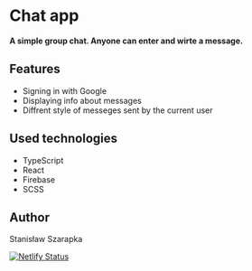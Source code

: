 # Chat app

<b> A simple group chat. Anyone can enter and wirte a message. </b>

## Features

- Signing in with Google
- Displaying info about messages
- Diffrent style of messeges sent by the current user

## Used technologies

- TypeScript
- React
- Firebase
- SCSS

## Author

Stanisław Szarapka

[![Netlify Status](https://api.netlify.com/api/v1/badges/35c2f867-950c-4e51-beb3-cb12c6aadbc8/deploy-status)](https://app.netlify.com/sites/chatappka/deploys)
